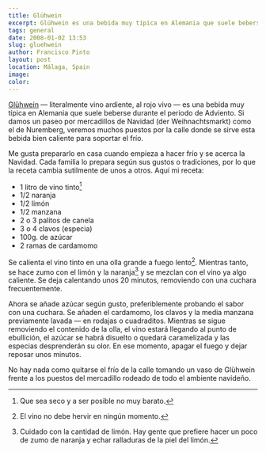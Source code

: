 ```yaml
---
title: Glühwein
excerpt: Glühwein es una bebida muy típica en Alemania que suele beberse durante el Adviento.
tags: general
date: 2008-01-02 13:53
slug: gluehwein
author: Francisco Pinto
layout: post
location: Málaga, Spain
image:
color:
---
```


[Glühwein](http://es.wikipedia.org/wiki/Glühwein) — literalmente vino ardiente, al rojo vivo — es una bebida muy típica en Alemania que suele beberse durante el periodo de Adviento. Si damos un paseo por mercadillos de Navidad (der Weihnachtsmarkt) como el de Nuremberg, veremos muchos puestos por la calle donde se sirve esta bebida bien caliente para soportar el frío.

Me gusta prepararlo en casa cuando empieza a hacer frío y se acerca la Navidad. Cada familia lo prepara según sus gustos o tradiciones, por lo que la receta cambia sutilmente de unos a otros. Aquí mi receta:

- 1 litro de vino tinto[^fn1]
- 1/2 naranja
- 1/2 limón
- 1/2 manzana
- 2 o 3 palitos de canela
- 3 o 4 clavos (especia)
- 100g. de azúcar
- 2 ramas de cardamomo

 [^fn1]: Que sea seco y a ser posible no muy barato.

Se calienta el vino tinto en una olla grande a fuego lento[^fn2]. Mientras tanto, se hace zumo con el limón y la naranja[^fn3] y se mezclan con el vino ya algo caliente. Se deja calentando unos 20 minutos, removiendo con una cuchara frecuentemente.

[^fn2]:  El vino no debe hervir en ningún momento.

[^fn3]:  Cuidado con la cantidad de limón. Hay gente que prefiere hacer un poco de zumo de naranja y echar ralladuras de la piel del limón.

Ahora se añade azúcar según gusto, preferiblemente probando el sabor con una cuchara. Se añaden el cardamomo, los clavos y la media manzana previamente lavada — en rodajas o cuadraditos. Mientras se sigue removiendo el contenido de la olla, el vino estará llegando al punto de ebullición, el azúcar se habrá disuelto o quedará caramelizada y las especias desprenderán su olor. En ese momento, apagar el fuego y dejar reposar unos minutos.

No hay nada como quitarse el frío de la calle tomando un vaso de Glühwein frente a los puestos del mercadillo rodeado de todo el ambiente navideño.
